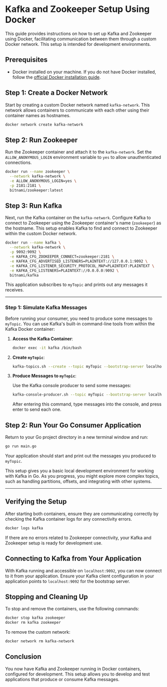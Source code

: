 # Kafka and Zookeeper Setup Using Docker

This guide provides instructions on how to set up Kafka and Zookeeper using Docker, facilitating communication between them through a custom Docker network. This setup is intended for development environments.

## Prerequisites

- Docker installed on your machine. If you do not have Docker installed, follow the [official Docker installation guide](https://docs.docker.com/get-docker/).

## Step 1: Create a Docker Network

Start by creating a custom Docker network named `kafka-network`. This network allows containers to communicate with each other using their container names as hostnames.

```bash
docker network create kafka-network
```

## Step 2: Run Zookeeper

Run the Zookeeper container and attach it to the `kafka-network`. Set the `ALLOW_ANONYMOUS_LOGIN` environment variable to `yes` to allow unauthenticated connections.

```bash
docker run --name zookeeper \
  --network kafka-network \
  -e ALLOW_ANONYMOUS_LOGIN=yes \
  -p 2181:2181 \
  bitnami/zookeeper:latest
```

## Step 3: Run Kafka

Next, run the Kafka container on the `kafka-network`. Configure Kafka to connect to Zookeeper using the Zookeeper container's name (`zookeeper`) as the hostname. This setup enables Kafka to find and connect to Zookeeper within the custom Docker network.

```bash
docker run --name kafka \
  --network kafka-network \
  -p 9092:9092 \
  -e KAFKA_CFG_ZOOKEEPER_CONNECT=zookeeper:2181 \
  -e KAFKA_CFG_ADVERTISED_LISTENERS=PLAINTEXT://127.0.0.1:9092 \
  -e KAFKA_CFG_LISTENER_SECURITY_PROTOCOL_MAP=PLAINTEXT:PLAINTEXT \
  -e KAFKA_CFG_LISTENERS=PLAINTEXT://0.0.0.0:9092 \
  bitnami/kafka
```

This application subscribes to `myTopic` and prints out any messages it receives.

---
### Step 1: Simulate Kafka Messages

Before running your consumer, you need to produce some messages to `myTopic`. You can use Kafka's built-in command-line tools from within the Kafka Docker container:

1. **Access the Kafka Container**:

   ```bash
   docker exec -it kafka /bin/bash
   ```

2. **Create `myTopic`**:

   ```bash
   kafka-topics.sh --create --topic myTopic --bootstrap-server localhost:9092 --replication-factor 1 --partitions 1
   ```

3. **Produce Messages to `myTopic`**:

   Use the Kafka console producer to send some messages:

   ```bash
   kafka-console-producer.sh --topic myTopic --bootstrap-server localhost:9092
   ```

   After entering this command, type messages into the console, and press enter to send each one.

## Step 2: Run Your Go Consumer Application

Return to your Go project directory in a new terminal window and run:

```bash
go run main.go
```

Your application should start and print out the messages you produced to `myTopic`.

This setup gives you a basic local development environment for working with Kafka in Go. As you progress, you might explore more complex topics, such as handling partitions, offsets, and integrating with other systems.

---

## Verifying the Setup

After starting both containers, ensure they are communicating correctly by checking the Kafka container logs for any connectivity errors.

```bash
docker logs kafka
```

If there are no errors related to Zookeeper connectivity, your Kafka and Zookeeper setup is ready for development use.

## Connecting to Kafka from Your Application

With Kafka running and accessible on `localhost:9092`, you can now connect to it from your application. Ensure your Kafka client configuration in your application points to `localhost:9092` for the bootstrap server.

## Stopping and Cleaning Up

To stop and remove the containers, use the following commands:

```bash
docker stop kafka zookeeper
docker rm kafka zookeeper
```

To remove the custom network:

```bash
docker network rm kafka-network
```

## Conclusion

You now have Kafka and Zookeeper running in Docker containers, configured for development. This setup allows you to develop and test applications that produce or consume Kafka messages.
```
